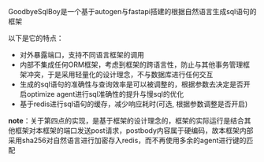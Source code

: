 GoodbyeSqlBoy是一个基于autogen与fastapi搭建的根据自然语言生成sql语句的框架

以下是它的特点：

- 对外暴露端口，支持不同语言框架的调用
- 内部不集成任何ORM框架，考虑到框架的跨语言性，防止与其他事务管理框架冲突，于是采用轻量化的设计理念，不与数据库进行任何交互
- 生成的sql语句的准确性与查询效率是可以被调整的，根据参数去决定是否开启optimize agent进行sql准确性的提升与慢sql的优化
- 基于redis进行sql语句的缓存，减少响应耗时(可选, 根据参数调整是否开启)

**note**：关于第四点的实现，是基于框架的设计理念的，框架的实际运行是结合其他框架对本框架的端口发送post请求，postbody内容属于硬编码，故本框架内部采用sha256对自然语言进行加密存入redis，而不再使用多余的agent进行键的匹配